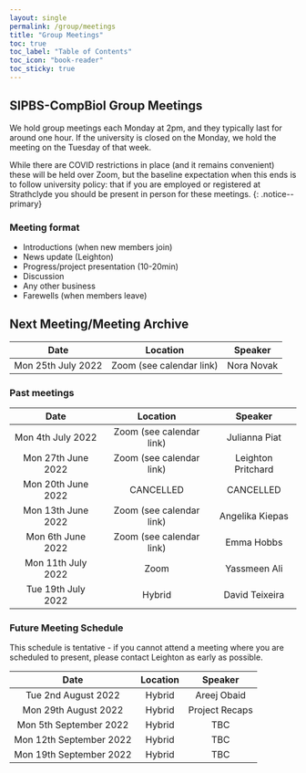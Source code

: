 ```yaml
---
layout: single
permalink: /group/meetings
title: "Group Meetings"
toc: true
toc_label: "Table of Contents"
toc_icon: "book-reader"
toc_sticky: true
---
```


## SIPBS-CompBiol Group Meetings

We hold group meetings each Monday at 2pm, and they typically last for around one hour. If the university is closed on the Monday, we hold the meeting on the Tuesday of that week.

While there are COVID restrictions in place (and it remains convenient) these will be held over Zoom, but the baseline expectation when this ends is to follow university policy: that if you are employed or registered at Strathclyde you should be present in person for these meetings.
{: .notice--primary}

### Meeting format

- Introductions (when new members join)
- News update (Leighton)
- Progress/project presentation (10-20min)
- Discussion
- Any other business
- Farewells (when members leave)

## Next Meeting/Meeting Archive

| Date                | Location                 | Speaker            |
|:-------------------:|:------------------------:|:------------------:|
| Mon 25th July 2022  | Zoom (see calendar link) | Nora Novak         |

### Past meetings

| Date                | Location                 | Speaker            |
|:-------------------:|:------------------------:|:------------------:|
| Mon 4th July 2022   | Zoom (see calendar link) | Julianna Piat      |
| Mon 27th June 2022  | Zoom (see calendar link) | Leighton Pritchard |
| Mon 20th June 2022  | CANCELLED                | CANCELLED          |
| Mon 13th June 2022  | Zoom (see calendar link) | Angelika Kiepas    |
| Mon 6th June 2022   | Zoom (see calendar link) | Emma Hobbs         |
| Mon 11th July 2022  | Zoom                     | Yassmeen Ali       |
| Tue 19th July 2022  | Hybrid                   | David Teixeira     |

### Future Meeting Schedule

This schedule is tentative - if you cannot attend a meeting where you are scheduled to present, please contact Leighton as early as possible.

| Date                     | Location                 | Speaker            |
|:------------------------:|:------------------------:|:------------------:|
| Tue 2nd August 2022      | Hybrid                   | Areej Obaid        |
| Mon 29th August 2022     | Hybrid                   | Project Recaps     |
| Mon 5th September 2022   | Hybrid                   | TBC                |
| Mon 12th September 2022  | Hybrid                   | TBC                |
| Mon 19th September 2022  | Hybrid                   | TBC                |
